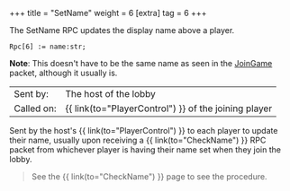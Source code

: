 +++
title = "SetName"
weight = 6
[extra]
tag = 6
+++

The SetName RPC updates the display name above a player.

<!-- more -->

```
Rpc[6] := name:str;
```

**Note**: This doesn't have to be the same name as seen in the [JoinGame](@/networking/rootmessages/01_joingame.md) packet, although it usually is.

|            |                                          |
| ---------- | ---------------------------------------- |
| Sent by:   | The host of the lobby                    |
| Called on: | {{ link(to="PlayerControl") }} of the joining player      |

Sent by the host's {{ link(to="PlayerControl") }} to each player to update their name, usually upon receiving a {{ link(to="CheckName") }} RPC packet from whichever player is having their name set when they join the lobby.

> See the {{ link(to="CheckName") }} page to see the procedure.
